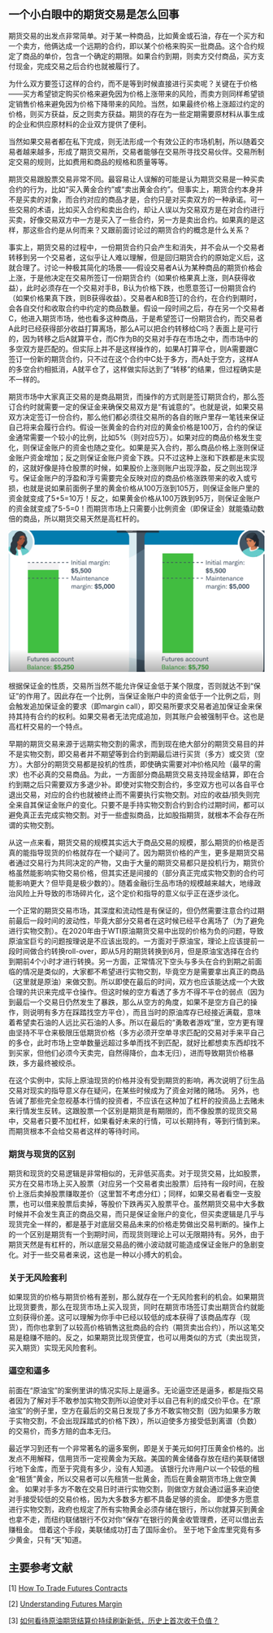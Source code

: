 ## 一个小白眼中的期货交易是怎么回事

期货交易的出发点非常简单。对于某一种商品，比如黄金或石油，存在一个买方和一个卖方，他俩达成一个远期的合约，即以某个价格来购买一批商品。这个合约规定了商品的单价，包含一个确定的期限。如果合约到期，则卖方交付商品，买方支付现金，完成交易之后合约也就被履行了。

为什么双方要签订这样的合约，而不是等到时候直接进行买卖呢？关键在于价格——买方希望锁定购买价格来避免因为价格上涨带来的风险，而卖方则同样希望锁定销售价格来避免因为价格下降带来的风险。当然，如果最终价格上涨超过约定的价格，则买方获益，反之则卖方获益。期货的存在为一些定期需要原材料从事生成的企业和供应原材料的企业双方提供了便利。

当然如果交易者都在私下完成，则无法形成一个有效公正的市场机制，所以随着交易者越来越多，形成了期货交易所，交易者能够在交易所寻找交易伙伴。交易所制定交易的规则，比如费用和商品的规格和质量等等。

期货交易跟股票交易非常不同。最容易让人误解的可能是认为期货交易是一种买卖合约的行为，比如“买入黄金合约”或“卖出黄金合约”。但事实上，期货合约本身并不是买卖的对象，而合约对应的商品才是，合约只是对买卖双方的一种承诺。可一些交易的术语，比如买入合约和卖出合约，却让人误以为交易双方是在对合约进行买卖，好像交易双方中一方是买入了一些合约，另一方是卖出合约。如果真的是这样，那这些合约是从何而来？又跟前面讨论过的期货合约的概念是什么关系？

事实上，期货交易的过程中，一份期货合约只会产生和消失，并不会从一个交易者转移到另一个交易者，这似乎让人难以理解，但是回归期货合约的原始定义后，这就合理了。讨论一种极其简化的场景——假设交易者A认为某种商品的期货价格会上涨，于是他决定在交易所签订一份期货合约（如果价格果真上涨，则A获得收益），此时必须存在一个交易对手B，B认为价格下跌，也愿意签订一份期货合约（如果价格果真下跌，则B获得收益）。交易者A和B签订的合约，在合约到期时，会各自交付和收取合约中约定的商品数量。假设一段时间之后，存在另一个交易者C，他进入期货市场，他也看多这种商品，于是希望签订一份期货合约，而交易者A此时已经获得部分收益打算离场，那么A可以把合约转移给C吗？表面上是可行的，因为转移之后A就算平仓，而C作为B的交易对手存在市场之中，而市场中的多空双方是匹配的。但实际上并不是这样操作的，如果A打算平仓，则A需要跟C签订一份新的期货合约，只不过在这个合约中C处于多方，而A处于空方，这样A的多空合约相抵消，A就平仓了，这样做实际达到了“转移”的结果，但过程确实是不一样的。

期货市场中大家真正交易的是商品期货，而操作的方式则是签订期货合约，那么签订合约时就需要一定的保证金来确保交易双方是“有诚意的”。也就是说，如果交易双方决定签订一份合约，那么他们都必须往交易所的各自的账户里存一笔钱来保证自己将来会履行合约。假设一张黄金的合约对应的黄金价格是100万，合约的保证金通常需要一个较小的比例，比如5%（则对应5万）。如果对应的商品价格发生变化，则保证金账户的资金也随之变化。如果是买入合约，那么商品价格上涨则保证金账户资金增加；反之则保证金账户资金下跌。只不过这种上涨和下跌都是未实现的，这就好像是持仓股票的时候，如果股价上涨则账户出现浮盈，反之则出现浮亏。保证金账户的浮盈和浮亏需要完全反映对应的商品价格涨跌带来的收入或亏损，也就是说如果前面例子里的黄金价格从100万涨到105万，则保证金账户里的资金就变成了5+5=10万！反之，如果黄金价格从100万跌到95万，则保证金账户的资金就变成了5-5=0！而期货市场上只需要小比例资金（即保证金）就能撬动数倍的商品，所以期货交易天然是高杠杆的。

![futures](../asserts/futures.png)

根据保证金的性质，交易所当然不能允许保证金低于某个限度，否则就达不到“保证”的作用了。因此存在一个比例，当保证金账户中的资金低于一个比例之后，则会触发追加保证金的要求（即margin call），即交易所要求交易者追加保证金来保持其持有合约的权利。如果交易者无法完成追加，则其账户会被强制平仓。这也是高杠杆交易的一个特点。

早期的期货交易来源于远期实物交割的需求，而到现在绝大部分的期货交易目的并不是实物交割，即交易者并不期望等到合约到期最后进行买货（多方）或交货（空方）。大部分的期货交易都是投机的性质，即使确实需要对冲价格风险（最早的需求）也不必真的交易商品。为此，一方面部分商品期货交易支持现金结算，即在合约到期之后只需要双方多退少补。即使对实物交割合约，多空双方也可以各自平仓退出交易，对应的合约也就被终止而不需要执行实物交割。对应的收益/损失则完全来自其保证金账户的变化。只要不是手持实物交割合约到合约过期时间，都可以避免真正去完成实物交割。对于一些虚拟商品，比如股指期货，就根本不会存在所谓的实物交割。

从这一点来看，期货交易的规模其实远大于商品交易的规模，那么期货的价格是否真的能指导现货的价格就存在一个疑问了。因为期货价格的产生，更多是期货交易者通过交易行为共同决定的产物，又由于大量的期货交易都只是投机行为，期货价格虽然能影响实物交易价格，但其实还是间接的（部分真正完成实物交割的合约可能影响更大？但毕竟是极少数的）。随着金融衍生品市场的规模越来越大，地缘政治风险上升导致的市场碎片化，这个定价和指导的意义似乎正在逐步淡化。

一个正常的期货交易市场，其深度和流动性是有保证的，但仍然需要注意合约过期前最后一段时间的波动性，毕竟大部分交易者在这时候已经平仓离场了（为了避免进行实物交割）。在2020年由于WTI原油期货交易中出现的价格为负的问题，导致原油宝巨亏的问题按理说是不应该出现的。一方面对于原油宝，理论上应该提前一段时间做合约转换roll-over，即从5月的期货转换到6月，但是原油宝选择在合约到期前4个小时才进行转换。另一方面，正常情况下空头与多头在合约到期之前面临的情况是类似的，大家都不希望进行实物交割，毕竟空方是需要拿出真正的商品（这里就是原油）来做交割。所以即使在最后的时间，双方也应该能达成一个大致合理的共识来完成平仓操作。但这时候的空方看透了多方不得不平仓的弱点（因为到最后一个交易日仍然发生了暴跌，那么从空方的角度，如果不是空方自己的操作，则说明有多方在踩踏找空方平仓），而且当时的原油库存已经接近满载，意味着希望卖石油的人远比买石油的人多。所以在最后的“勇敢者游戏”里，空方更有理由坚持不平仓来极限压低期货价格（多方必须开空单寻求匹配的交易对手来平自己的多仓，此时市场上空单数量远超过多单而找不到匹配，就好比都想卖东西却找不到买家，但他们必须今天卖完，自然得降价，血本无归），进而导致期货价格暴跌，多方最终被绞杀。

在这个实例中，实际上原油现货的价格并没有受到期货的影响，再次说明了衍生品交易对现实的指导意义存在疑问，在某些时候成为了资金对赌的赌场。
另外，也告诫了那些完全忽视基本行情的投资者，不应该在这种加了杠杆的投资品上去赌未来行情发生反转。这跟股票一个区别是期货是有期限的，而不像股票的现货交易中，交易者只要不加杠杆，如果看好未来的行情，可以长期持有，等到行情到来。而期货根本不会给交易者这样的等待时间。

### 期货与现货的区别

期货和现货的交易逻辑是非常相似的，无非低买高卖。对于现货交易，比如股票，买方在交易市场上买入股票（对应另一个交易者卖出股票）后持有一段时间，在股价上涨后卖掉股票赚取差价（这里暂不考虑分红）；同样，如果交易者看空一支股票，也可以借来股票后卖掉，等股价下跌再买入股票平仓。虽然期货交易中大多数时候并不会发生真正的商品交易，而只是保证金账户的变化，但买卖逻辑是几乎与现货完全一样的，都是基于对底层交易品未来的价格走势做出交易判断的。操作上的一个区别是期货有一个到期时间，而现货则理论上可以无限期持有。另外，由于期货天然是有杠杆的，所以底层交易品的微小波动就可能造成保证金账户的急剧变化。对于一些交易者来说，这也是一种以小搏大的机会。

### 关于无风险套利

如果现货的价格与期货价格有差别，那么就存在一个无风险套利的机会。如果期货比现货要贵，那么在现货市场上买入现货，同时在期货市场签订卖出期货合约就能立刻获得价差。这可以理解为你手中已经以较低的成本获得了该商品库存（现货），而你也拿到了以较高价格销售这批商品的合约（期货卖出合约），所以这笔交易是稳赚不赔的。反之，如果期货比现货便宜，也可以用类似的方式（卖出现货，买入期货）实现无风险套利。

### 逼空和逼多

前面在“原油宝”的案例里讲的情况实际上是逼多。无论逼空还是逼多，都是指交易者因为了解对手不敢参加实物交割所以迫使对手以自己有利的成交价平仓。在“原油宝”的例子里，空方在最后的交易日发现了多方不敢实物交割（因为如果多方敢于实物交割，不会出现踩踏式的价格下跌），所以迫使多方接受低到离谱（负数）的交易价，而多方赔的血本无归。

最近学习到还有一个非常著名的逼多案例，即是关于美元如何打压黄金价格的。出发点不用解释，信用货币一定视黄金为天敌。美国的黄金储备存放在纽约美联储银行地下金库，而至于究竟有多少，没有人知道。
该银行允许用户以一个较低的租金“租赁”黄金，所以交易者可以先租赁一批黄金，而后在黄金期货市场上做空黄金。
如果对手多方不敢在交易日时进行实物交割，则做空方就会通过逼多来迫使对手接受较低的交易价格，因为大多数多方都不具备足够的资金。
即使多方愿意进行实物交割，政府也规定了所有实物黄金必须存储在银行，所以你就算买到黄金也拿不走，而纽约联储银行不仅对你“保存”在银行的黄金收管理费，还可以借出去赚租金。
借着这个手段，美联储成功打击了国际金价。
至于地下金库里究竟有多少黄金，只有“天”知道。

## 主要参考文献

[1] [How To Trade Futures Contracts](https://www.youtube.com/watch?v=sJELO5PGY00)

[2] [Understanding Futures Margin](https://www.schwab.com/learn/story/understanding-futures-margin)

[3] [如何看待原油期货结算价持续刷新新低，历史上首次收于负值？](https://www.zhihu.com/question/388723046/answer/1168290363)
